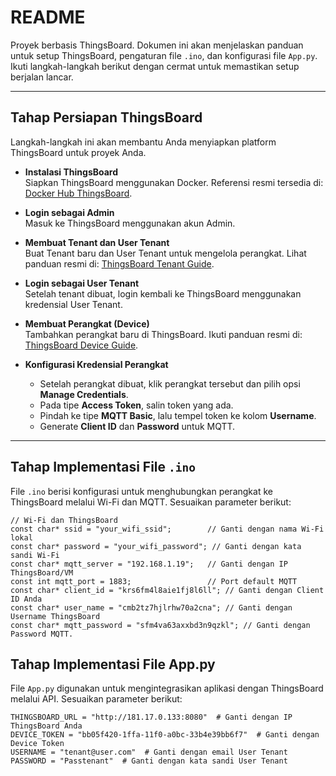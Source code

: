 # README

Proyek berbasis ThingsBoard. Dokumen ini akan menjelaskan panduan untuk setup ThingsBoard, pengaturan file `.ino`, dan konfigurasi file `App.py`. Ikuti langkah-langkah berikut dengan cermat untuk memastikan setup berjalan lancar.

---

## Tahap Persiapan ThingsBoard

Langkah-langkah ini akan membantu Anda menyiapkan platform ThingsBoard untuk proyek Anda.

- **Instalasi ThingsBoard**  
  Siapkan ThingsBoard menggunakan Docker. Referensi resmi tersedia di: [Docker Hub ThingsBoard](https://hub.docker.com/r/thingsboard/tb-postgres).

- **Login sebagai Admin**  
  Masuk ke ThingsBoard menggunakan akun Admin.

- **Membuat Tenant dan User Tenant**  
  Buat Tenant baru dan User Tenant untuk mengelola perangkat. Lihat panduan resmi di: [ThingsBoard Tenant Guide](https://thingsboard.io/docs/user-guide/ui/tenants/).

- **Login sebagai User Tenant**  
  Setelah tenant dibuat, login kembali ke ThingsBoard menggunakan kredensial User Tenant.

- **Membuat Perangkat (Device)**  
  Tambahkan perangkat baru di ThingsBoard. Ikuti panduan resmi di: [ThingsBoard Device Guide](https://thingsboard.io/docs/user-guide/ui/devices/).

- **Konfigurasi Kredensial Perangkat**  
  - Setelah perangkat dibuat, klik perangkat tersebut dan pilih opsi **Manage Credentials**.
  - Pada tipe **Access Token**, salin token yang ada.
  - Pindah ke tipe **MQTT Basic**, lalu tempel token ke kolom **Username**.
  - Generate **Client ID** dan **Password** untuk MQTT.

---

## Tahap Implementasi File `.ino`

File `.ino` berisi konfigurasi untuk menghubungkan perangkat ke ThingsBoard melalui Wi-Fi dan MQTT. Sesuaikan parameter berikut:

```
// Wi-Fi dan ThingsBoard
const char* ssid = "your_wifi_ssid";        // Ganti dengan nama Wi-Fi lokal
const char* password = "your_wifi_password"; // Ganti dengan kata sandi Wi-Fi
const char* mqtt_server = "192.168.1.19";   // Ganti dengan IP ThingsBoard/VM
const int mqtt_port = 1883;                 // Port default MQTT
const char* client_id = "krs6fm4l8aie1fj8l6ll"; // Ganti dengan Client ID Anda
const char* user_name = "cmb2tz7hjlrhw70a2cna"; // Ganti dengan Username ThingsBoard
const char* mqtt_password = "sfm4va63axxbd3n9qzkl"; // Ganti dengan Password MQTT.
```

## Tahap Implementasi File App.py
File `App.py` digunakan untuk mengintegrasikan aplikasi dengan ThingsBoard melalui API. Sesuaikan parameter berikut:
```
THINGSBOARD_URL = "http://181.17.0.133:8080"  # Ganti dengan IP ThingsBoard Anda
DEVICE_TOKEN = "bb05f420-1ffa-11f0-a0bc-33b4e39bb6f7"  # Ganti dengan Device Token
USERNAME = "tenant@user.com"  # Ganti dengan email User Tenant
PASSWORD = "Passtenant"  # Ganti dengan kata sandi User Tenant
```
